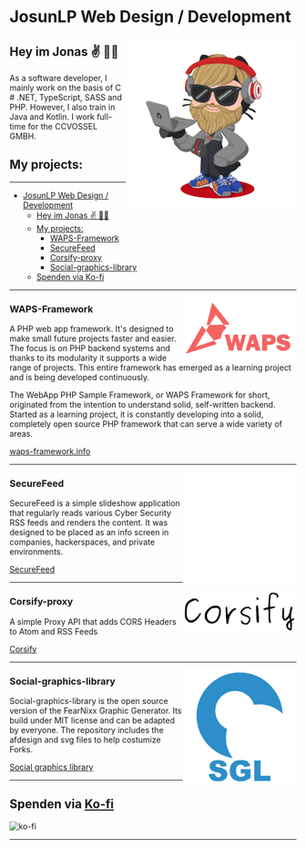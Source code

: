 # JosunLP Web Design / Development

<img src="https://github.com/JosunLP/JosunLP/blob/master/src/octo-left.png" alt="Logo" width="300px" height="auto" align="right" position="absolute">

## Hey im Jonas ✌️ 👨‍💻

As a software developer, I mainly work on the basis of C # .NET, TypeScript, SASS and PHP. However, I also train in Java and Kotlin. I work full-time for the CCVOSSEL GMBH.

## My projects:
___

- [JosunLP Web Design / Development](#josunlp-web-design--development)
  - [Hey im Jonas ✌️ 👨‍💻](#hey-im-jonas-️-)
  - [My projects:](#my-projects)
    - [WAPS-Framework](#waps-framework)
    - [SecureFeed](#securefeed)
    - [Corsify-proxy](#corsify-proxy)
    - [Social-graphics-library](#social-graphics-library)
  - [Spenden via Ko-fi](#spenden-via-ko-fi)

___

<img src="https://github.com/JosunLP/JosunLP/blob/master/src/waps.png" alt="Logo" width="200px" height="auto" align="right">

### WAPS-Framework

A PHP web app framework. It's designed to make small future projects faster and easier. The focus is on PHP backend systems and thanks to its modularity it supports a wide range of projects. This entire framework has emerged as a learning project and is being developed continuously.

The WebApp PHP Sample Framework, or WAPS Framework for short, originated from the intention to understand solid, self-written backend. Started as a learning project, it is constantly developing into a solid, completely open source PHP framework that can serve a wide variety of areas.

[waps-framework.info](https://waps-framework.info/)

-----------------------------------


<img src="https://raw.githubusercontent.com/JosunLP/SecureFeed/main/src/assets/logo.png" alt="Logo" width="200px" height="auto" align="right">

### SecureFeed

SecureFeed is a simple slideshow application that regularly reads various Cyber Security RSS feeds and renders the content. It was designed to be placed as an info screen in companies, hackerspaces, and private environments.

[SecureFeed](https://josunlp.gitlab.io/securefeed/)

-----------------------------------

<img src="https://raw.githubusercontent.com/JosunLP/Corsify-proxy/main/framework.src/content/img/fav.png" alt="Logo" width="200px" height="auto" align="right">

### Corsify-proxy

A simple Proxy API that adds CORS Headers to Atom and RSS Feeds

[Corsify](https://github.com/JosunLP/Corsify-proxy)

-----------------------------------

<img src="https://github.com/JosunLP/JosunLP/blob/master/src/sgl.png" alt="Logo" width="200px" height="auto" align="right">

### Social-graphics-library

Social-graphics-library is the open source version of the FearNixx Graphic Generator. Its build under MIT license and can be adapted by everyone. The repository includes the afdesign and svg files to help costumize Forks.

[Social graphics library](http://social-graphics-library.net/)

-----------------------------------

## Spenden via [Ko-fi](https://ko-fi.com/JosunLP)
<img src="https://uploads-ssl.webflow.com/5c14e387dab576fe667689cf/5cbec633ae2b882fff068659_ko-fi_horizontal-p-500.png" alt="ko-fi" width="300px" height="auto">

-----------------------------------
